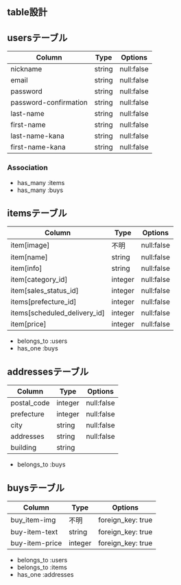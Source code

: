 ## table設計

## usersテーブル

|Column|Type|Options|
|------|----|-------|
|nickname|string|null:false|
|email|string|null:false|
|password|string|null:false|
|password-confirmation|string|null:false|
|last-name|string|null:false|
|first-name|string|null:false|
|last-name-kana|string|null:false|
|first-name-kana|string|null:false|

### Association

- has_many :items
- has_many :buys

##  itemsテーブル

|Column|Type|Options|
|------|----|-------|
|item[image]|不明|null:false|
|item[name]|string|null:false|
|item[info]|string|null:false|
|item[category_id]|integer|null:false|
|item[sales_status_id]|integer|null:false|
|items[prefecture_id]|integer|null:false|
|items[scheduled_delivery_id]|integer|null:false|
|item[price]|integer|null:false|

- belongs_to :users
- has_one :buys

## addressesテーブル

|Column|Type|Options|
|------|----|-------|
|postal_code|integer|null:false|
|prefecture|integer|null:false|
|city|string|null:false|
|addresses|string|null:false|
|building|string|

- belongs_to :buys

## buysテーブル

|Column|Type|Options|
|------|----|-------|
|buy_item-img|不明|foreign_key: true|
|buy-item-text|string|foreign_key: true|
|buy-item-price|integer|foreign_key: true|

- belongs_to :users
- belongs_to :items
- has_one :addresses